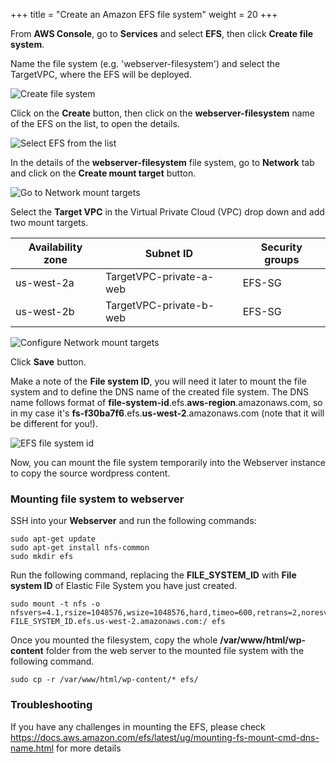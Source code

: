 +++
title = "Create an Amazon EFS file system"
weight = 20
+++

From **AWS Console**, go to **Services** and select **EFS**, then click **Create file system**.

Name the file system (e.g. 'webserver-filesystem') and select the TargetVPC, where the EFS will be deployed.

![Create file system](/ecs/create-efs-name.en.png)

Click on the **Create** button, then click on the **webserver-filesystem** name of the EFS on the list, to open the details.

![Select EFS from the list](/ecs/create-efs-select.en.png)

In the details of the **webserver-filesystem** file system, go to **Network** tab and click on the **Create mount target** button.

![Go to Network mount targets](/ecs/create-efs-mount-target.en.png)

Select the **Target VPC** in the Virtual Private Cloud (VPC) drop down and add two mount targets.

| Availability zone    | Subnet ID      								   | Security groups            |
| ---------------------- | ---------------- |----------------|
| us-west-2a                | TargetVPC-private-a-web            | EFS-SG  |
| us-west-2b                | TargetVPC-private-b-web    | EFS-SG  |


![Configure Network mount targets](/ecs/create-efs-configure-mount-targets.en.png)

Click **Save** button.

Make a note of the **File system ID**, you will need it later to mount the file system and to define the DNS name of the created file system. The DNS name follows format of **file-system-id**.efs.**aws-region**.amazonaws.com, so in my case it's **fs-f30ba7f6**.efs.**us-west-2**.amazonaws.com (note that it will be different for you!).

![EFS file system id](/ecs/create-efs-file-system-id.en.png)

Now, you can mount the file system temporarily into the Webserver instance to copy the source wordpress content.

### Mounting file system to webserver

SSH into your **Webserver** and run the following commands:
```
sudo apt-get update
sudo apt-get install nfs-common
sudo mkdir efs
```

Run the following command, replacing the **FILE_SYSTEM_ID** with **File system ID** of Elastic File System you have just created.

```
sudo mount -t nfs -o nfsvers=4.1,rsize=1048576,wsize=1048576,hard,timeo=600,retrans=2,noresvport FILE_SYSTEM_ID.efs.us-west-2.amazonaws.com:/ efs
```


Once you mounted the filesystem, copy the whole **/var/www/html/wp-content** folder from the web server to the mounted file system with the following command.

```
sudo cp -r /var/www/html/wp-content/* efs/
```

### Troubleshooting

If you have any challenges in mounting the EFS, please check https://docs.aws.amazon.com/efs/latest/ug/mounting-fs-mount-cmd-dns-name.html for more details